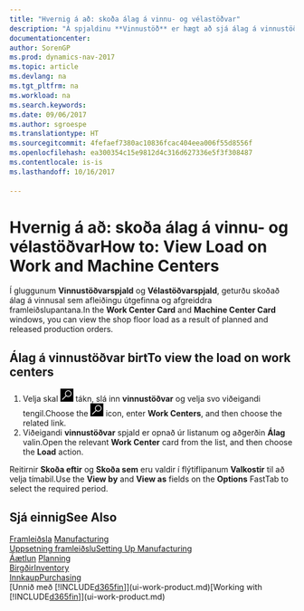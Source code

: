 ```yaml
---
title: "Hvernig á að: skoða álag á vinnu- og vélastöðvar"
description: "Á spjaldinu **Vinnustöð** er hægt að sjá álag á vinnustöðvarnar sem afleiðingu útgefinna framleiðslupantana."
documentationcenter: 
author: SorenGP
ms.prod: dynamics-nav-2017
ms.topic: article
ms.devlang: na
ms.tgt_pltfrm: na
ms.workload: na
ms.search.keywords: 
ms.date: 09/06/2017
ms.author: sgroespe
ms.translationtype: HT
ms.sourcegitcommit: 4fefaef7380ac10836fcac404eea006f55d8556f
ms.openlocfilehash: ea300354c15e9812d4c316d627336e5f3f308487
ms.contentlocale: is-is
ms.lasthandoff: 10/16/2017

---
```

# <a name="how-to-view-load-on-work-and-machine-centers"></a><span data-ttu-id="2d3e5-103">Hvernig á að: skoða álag á vinnu- og vélastöðvar</span><span class="sxs-lookup"><span data-stu-id="2d3e5-103">How to: View Load on Work and Machine Centers</span></span>
<span data-ttu-id="2d3e5-104">Í gluggunum **Vinnustöðvarspjald** og **Vélastöðvarspjald**, geturðu skoðað álag á vinnusal sem afleiðingu útgefinna og afgreiddra framleiðslupantana.</span><span class="sxs-lookup"><span data-stu-id="2d3e5-104">In the **Work Center Card** and **Machine Center Card** windows, you can view the shop floor load as a result of planned and released production orders.</span></span>    

## <a name="to-view-the-load-on-work-centers"></a><span data-ttu-id="2d3e5-105">Álag á vinnustöðvar birt</span><span class="sxs-lookup"><span data-stu-id="2d3e5-105">To view the load on work centers</span></span>  
1.  <span data-ttu-id="2d3e5-106">Velja skal ![Leit að síðu eða skýrslu](media/ui-search/search_small.png "Leit að síðu eða skýrslu táknið") tákn, slá inn **vinnustöðvar** og velja svo viðeigandi tengil.</span><span class="sxs-lookup"><span data-stu-id="2d3e5-106">Choose the ![Search for Page or Report](media/ui-search/search_small.png "Search for Page or Report icon") icon, enter **Work Centers**, and then choose the related link.</span></span>  
2.  <span data-ttu-id="2d3e5-107">Viðeigandi **vinnustöðvar** spjald er opnað úr listanum og aðgerðin **Álag** valin.</span><span class="sxs-lookup"><span data-stu-id="2d3e5-107">Open the relevant **Work Center** card from the list, and then choose the **Load** action.</span></span>  

<span data-ttu-id="2d3e5-108">Reitirnir **Skoða eftir** og **Skoða sem** eru valdir í flýtiflipanum **Valkostir** til að velja tímabil.</span><span class="sxs-lookup"><span data-stu-id="2d3e5-108">Use the **View by** and **View as** fields on the **Options** FastTab to select the required period.</span></span>  

## <a name="see-also"></a><span data-ttu-id="2d3e5-109">Sjá einnig</span><span class="sxs-lookup"><span data-stu-id="2d3e5-109">See Also</span></span>  
<span data-ttu-id="2d3e5-110">[Framleiðsla](production-manage-manufacturing.md)  </span><span class="sxs-lookup"><span data-stu-id="2d3e5-110">[Manufacturing](production-manage-manufacturing.md)  </span></span>  
[<span data-ttu-id="2d3e5-111">Uppsetning framleiðslu</span><span class="sxs-lookup"><span data-stu-id="2d3e5-111">Setting Up Manufacturing</span></span>](production-configure-production-processes.md)  
<span data-ttu-id="2d3e5-112">[Áætlun](production-planning.md)    </span><span class="sxs-lookup"><span data-stu-id="2d3e5-112">[Planning](production-planning.md)    </span></span>  
[<span data-ttu-id="2d3e5-113">Birgðir</span><span class="sxs-lookup"><span data-stu-id="2d3e5-113">Inventory</span></span>](inventory-manage-inventory.md)  
[<span data-ttu-id="2d3e5-114">Innkaup</span><span class="sxs-lookup"><span data-stu-id="2d3e5-114">Purchasing</span></span>](purchasing-manage-purchasing.md)  
<span data-ttu-id="2d3e5-115">[Unnið með [!INCLUDE[d365fin](includes/d365fin_md.md)]](ui-work-product.md)</span><span class="sxs-lookup"><span data-stu-id="2d3e5-115">[Working with [!INCLUDE[d365fin](includes/d365fin_md.md)]](ui-work-product.md)</span></span>

